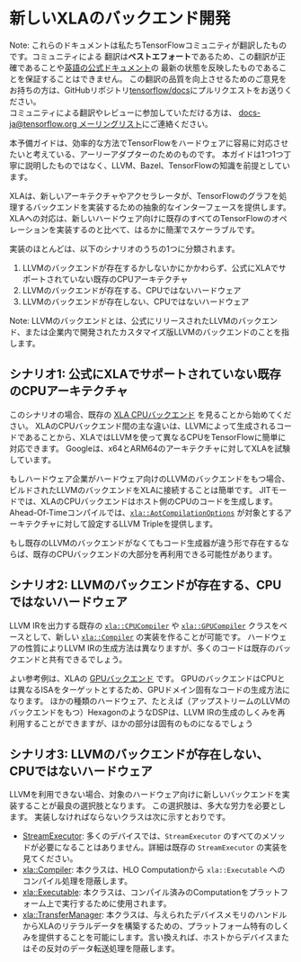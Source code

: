 # 新しいXLAのバックエンド開発

Note: これらのドキュメントは私たちTensorFlowコミュニティが翻訳したものです。コミュニティによる
翻訳は**ベストエフォート**であるため、この翻訳が正確であることや[英語の公式ドキュメント](https://www.tensorflow.org/?hl=en)の
最新の状態を反映したものであることを保証することはできません。
この翻訳の品質を向上させるためのご意見をお持ちの方は、GitHubリポジトリ[tensorflow/docs](https://github.com/tensorflow/docs)にプルリクエストをお送りください。
\
コミュニティによる翻訳やレビューに参加していただける方は、
[docs-ja@tensorflow.org メーリングリスト](https://groups.google.com/a/tensorflow.org/forum/#!forum/docs-ja)にご連絡ください。

本予備ガイドは、効率的な方法でTensorFlowをハードウェアに容易に対応させたいと考えている、アーリーアダプターのためのものです。
本ガイドは1つ1つ丁寧に説明したものではなく、LLVM、Bazel、TensorFlowの知識を前提としています。

XLAは、新しいアーキテクチャやアクセラレータが、TensorFlowのグラフを処理するバックエンドを実装するための抽象的なインターフェースを提供します。
XLAへの対応は、新しいハードウェア向けに既存のすべてのTensorFlowのオペレーションを実装するのと比べて、はるかに簡潔でスケーラブルです。


実装のほとんどは、以下のシナリオのうちの1つに分類されます。

1. LLVMのバックエンドが存在するかしないかにかかわらず、公式にXLAでサポートされていない既存のCPUアーキテクチャ
2. LLVMのバックエンドが存在する、CPUではないハードウェア
3. LLVMのバックエンドが存在しない、CPUではないハードウェア

Note: LLVMのバックエンドとは、公式にリリースされたLLVMのバックエンド、または企業内で開発されたカスタマイズ版LLVMのバックエンドのことを指します。


## シナリオ1: 公式にXLAでサポートされていない既存のCPUアーキテクチャ

このシナリオの場合、既存の [XLA CPUバックエンド](https://github.com/tensorflow/tensorflow/tree/master/tensorflow/compiler/xla/service/cpu) を見ることから始めてください。
XLAのCPUバックエンド間の主な違いは、LLVMによって生成されるコードであることから、XLAではLLVMを使って異なるCPUをTensorFlowに簡単に対応できます。
Googleは、x64とARM64のアーキテクチャに対してXLAを試験しています。

もしハードウェア企業がハードウェア向けのLLVMのバックエンドをもつ場合、ビルドされたLLVMのバックエンドをXLAに接続することは簡単です。
JITモードでは、XLAのCPUバックエンドはホスト側のCPUのコードを生成します。
Ahead-Of-Timeコンパイルでは、[`xla::AotCompilationOptions`](https://github.com/tensorflow/tensorflow/blob/master/tensorflow/compiler/xla/service/compiler.h) が対象とするアーキテクチャに対して設定するLLVM Tripleを提供します。

もし既存のLLVMのバックエンドがなくてもコード生成器が違う形で存在するならば、既存のCPUバックエンドの大部分を再利用できる可能性があります。


## シナリオ2: LLVMのバックエンドが存在する、CPUではないハードウェア

LLVM IRを出力する既存の [`xla::CPUCompiler`](https://github.com/tensorflow/tensorflow/blob/master/tensorflow/compiler/xla/service/cpu/cpu_compiler.cc) や [`xla::GPUCompiler`](https://github.com/tensorflow/tensorflow/blob/master/tensorflow/compiler/xla/service/gpu/nvptx_compiler.cc) クラスをベースとして、新しい [`xla::Compiler`](https://github.com/tensorflow/tensorflow/blob/master/tensorflow/compiler/xla/service/compiler.h) の実装を作ることが可能です。
ハードウェアの性質によりLLVM IRの生成方法は異なりますが、多くのコードは既存のバックエンドと共有できるでしょう。

よい参考例は、XLAの [GPUバックエンド](https://github.com/tensorflow/tensorflow/tree/master/tensorflow/compiler/xla/service/gpu) です。
GPUのバックエンドはCPUとは異なるISAをターゲットとするため、GPUドメイン固有なコードの生成方法になります。
ほかの種類のハードウェア、たとえば（アップストリームのLLVMのバックエンドをもつ）HexagonのようなDSPは、LLVM IRの生成のしくみを再利用することができますが、ほかの部分は固有のものになるでしょう


## シナリオ3: LLVMのバックエンドが存在しない、CPUではないハードウェア

LLVMを利用できない場合、対象のハードウェア向けに新しいバックエンドを実装することが最良の選択肢となります。
この選択肢は、多大な労力を必要とします。
実装しなければならないクラスは次に示すとおりです。

* [StreamExecutor](https://github.com/tensorflow/tensorflow/blob/master/tensorflow/stream_executor/stream_executor.h): 多くのデバイスでは、`StreamExecutor` のすべてのメソッドが必要になることはありません。詳細は既存の `StreamExecutor` の実装を見てください。
* [xla::Compiler](https://github.com/tensorflow/tensorflow/blob/master/tensorflow/compiler/xla/service/compiler.h): 本クラスは、HLO Computationから `xla::Executable` へのコンパイル処理を隠蔽します。
* [xla::Executable](https://github.com/tensorflow/tensorflow/blob/master/tensorflow/compiler/xla/service/executable.h): 本クラスは、コンパイル済みのComputationをプラットフォーム上で実行するために使用されます。
* [xla::TransferManager](https://github.com/tensorflow/tensorflow/blob/master/tensorflow/compiler/xla/service/transfer_manager.h): 本クラスは、与えられたデバイスメモリのハンドルからXLAのリテラルデータを構築するための、プラットフォーム特有のしくみを提供することを可能にします。言い換えれば、ホストからデバイスまたはその反対のデータ転送処理を隠蔽します。
